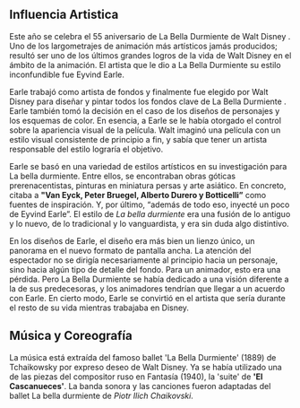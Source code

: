 ## Influencia Artistica

Este año se celebra el 55 aniversario de La Bella Durmiente de Walt Disney . Uno de los largometrajes
de animación más artísticos jamás producidos; resultó ser uno de los últimos grandes logros de la
vida de Walt Disney en el ámbito de la animación. El artista que le dio a La Bella Durmiente su estilo
inconfundible fue Eyvind Earle.

Earle trabajó como artista de fondos y finalmente fue elegido por Walt Disney para diseñar y pintar
todos los fondos clave de La Bella Durmiente . Earle también tomó la decisión en el caso de los diseños
de personajes y los esquemas de color. En esencia, a Earle se le había otorgado el control sobre la
apariencia visual de la película. Walt imaginó una película con un estilo visual consistente de principio
a fin, y sabía que tener un artista responsable del estilo lograría el objetivo.

Earle se basó en una variedad de estilos artísticos en su investigación para La bella durmiente. Entre
ellos, se encontraban obras góticas prerenacentistas, pinturas en miniatura persas y arte asiático.
En concreto, citaba a **"Van Eyck, Peter Bruegel, Alberto Durero y Botticelli”** como fuentes de inspiración.
Y, por último, “además de todo eso, inyecté un poco de Eyvind Earle”. El estilo de *La bella durmiente* era
una fusión de lo antiguo y lo nuevo, de lo tradicional y lo vanguardista, y era sin duda algo distintivo.

En los diseños de Earle, el diseño era más bien un lienzo único, un panorama en el nuevo formato de pantalla ancha.
La atención del espectador no se dirigía necesariamente al principio hacia un personaje, sino hacia algún tipo de detalle
del fondo. Para un animador, esto era una pérdida. Pero La Bella Durmiente se había dedicado a una visión diferente a la
de sus predecesoras, y los animadores tendrían que llegar a un acuerdo con Earle.
En cierto modo, Earle se convirtió en el artista que sería durante el resto de su vida mientras trabajaba en Disney.

## Música y Coreografía

La música está extraída del famoso ballet 'La Bella Durmiente' (1889) de Tchaikowsky por expreso deseo de
Walt Disney. Ya se había utilizado una de las piezas del compositor ruso en Fantasía (1940),
la 'suite' de **'El Cascanueces'**. La banda sonora y las canciones fueron adaptadas del ballet
La bella durmiente de *Piotr Ilich Chaikovski*.
